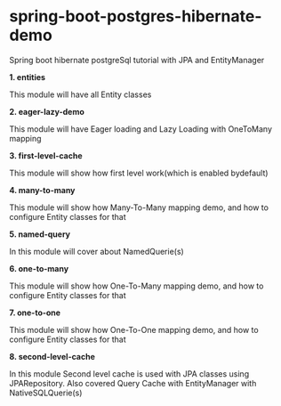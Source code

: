 # spring-boot-postgres-hibernate-demo
Spring boot hibernate postgreSql tutorial with JPA and EntityManager

**1. entities**

This module will have all Entity classes


**2. eager-lazy-demo**

This module will have Eager loading and Lazy Loading with OneToMany mapping


**3. first-level-cache**

This module will show how first level work(which is enabled bydefault)


**4. many-to-many**

This module will show how Many-To-Many mapping demo, and how to configure Entity classes for that


**5. named-query**

In this module will cover about NamedQuerie(s)


**6. one-to-many**

This module will show how One-To-Many mapping demo, and how to configure Entity classes for that


**7. one-to-one**

This module will show how One-To-One mapping demo, and how to configure Entity classes for that


**8. second-level-cache**

In this module Second level cache is used with JPA classes using JPARepository.
Also covered Query Cache with EntityManager with NativeSQLQuerie(s)
